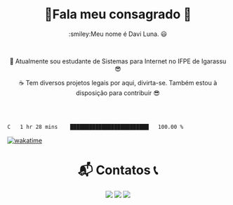  

 
 <h1 align='center'> 🤙Fala meu consagrado 🙂</h1>
 
 <p align = "center">:smiley:Meu nome é Davi Luna. 😃</p>
<br/>
 <p align="center">📖 Atualmente sou estudante de Sistemas para Internet no IFPE de Igarassu 😎 </p>

 <p align = "center">☕ Tem diversos projetos legais por aqui, divirta-se. Também estou à disposição para contribuir 😎</p></br>

  <br>
<!--START_SECTION:waka-->

```txt
C   1 hr 28 mins    █████████████████████████   100.00 %
```

<!--END_SECTION:waka-->
 [![wakatime](https://wakatime.com/badge/user/13fc2f27-8441-4b3a-9ee3-5b6e9fe541a9.svg)](https://wakatime.com/@13fc2f27-8441-4b3a-9ee3-5b6e9fe541a9)
 
  <h1 align="center">📬 Contatos 📞</h1>
   

  <div align="center">
  <a href="https://www.instagram.com/sdavi738/" target="_blank"><img src="https://img.shields.io/badge/-Instagram-%23E4405F?style=for-the-badge&logo=instagram&logoColor=white" target="_blank"></a>
  <a href = "mailto: Sdavi738@gmail.com"><img src="https://img.shields.io/badge/Gmail-D14836?style=for-the-badge&logo=gmail&logoColor=white" target="_blank"></a>
  <a href="https://www.linkedin.com/in/davi-luna" target="_blank"><img src="https://img.shields.io/badge/-LinkedIn-%230077B5?style=for-the-badge&logo=linkedin&logoColor=white" target="_blank"></a>  
  </div>


